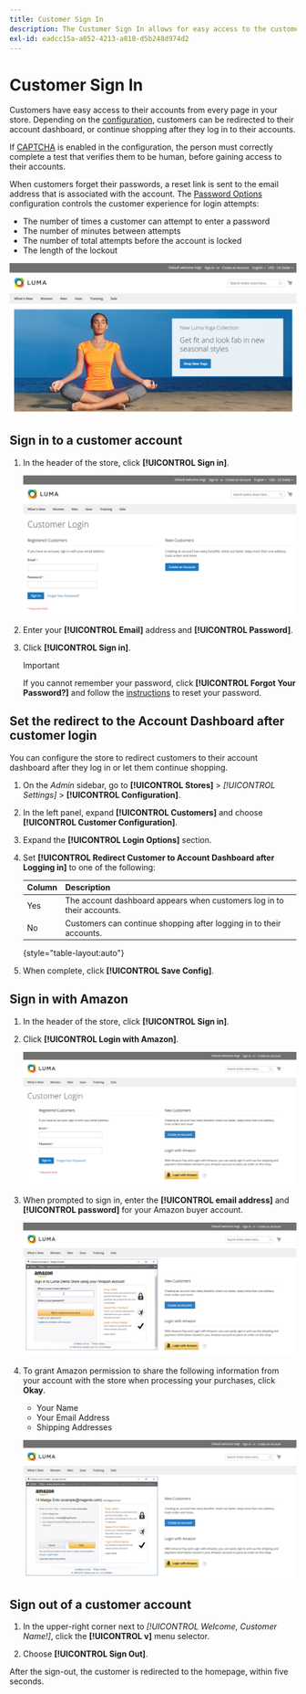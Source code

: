 ```yaml
---
title: Customer Sign In
description: The Customer Sign In allows for easy access to the customers' accounts.
exl-id: eadcc15a-a052-4213-a818-d5b248d974d2
---
```

# Customer Sign In

Customers have easy access to their accounts from every page in your store. Depending on the [configuration](../customers/account-options-new.md), customers can be redirected to their account dashboard, or continue shopping after they log in to their accounts.

If [CAPTCHA](../systems/security-captcha.md) is enabled in the configuration, the person must correctly complete a test that verifies them to be human, before gaining access to their accounts.

When customers forget their passwords, a reset link is sent to the email address that is associated with the account. The [Password Options](../customers/password-options.md) configuration controls the customer experience for login attempts:

- The number of times a customer can attempt to enter a password
- The number of minutes between attempts
- The number of total attempts before the account is locked
- The length of the lockout

![Sign In](assets/storefront-sign-in-create-account.png)

## Sign in to a customer account

1. In the header of the store, click **[!UICONTROL Sign in]**.

   ![Customer Login](assets/login.png)

1. Enter your **[!UICONTROL Email]** address and **[!UICONTROL Password]**.

1. Click **[!UICONTROL Sign in]**.

   >[!IMPORTANT]
   >
   > If you cannot remember your password, click **[!UICONTROL Forgot Your Password?]** and follow the [instructions](../customers/password-reset.md) to reset your password.

## Set the redirect to the Account Dashboard after customer login

You can configure the store to redirect customers to their account dashboard after they log in or let them continue shopping.

1. On the _Admin_ sidebar, go to **[!UICONTROL Stores]** > _[!UICONTROL Settings]_ > **[!UICONTROL Configuration]**.

1. In the left panel, expand **[!UICONTROL Customers]** and choose **[!UICONTROL Customer Configuration]**.

1. Expand the **[!UICONTROL Login Options]** section.

1. Set **[!UICONTROL Redirect Customer to Account Dashboard after Logging in]** to one of the following:

   |Column|Description|
   | --- | --- |
   | Yes | The account dashboard appears when customers log in to their accounts. |
   | No | Customers can continue shopping after logging in to their accounts. |

   {style="table-layout:auto"}

1. When complete, click **[!UICONTROL Save Config]**.

## Sign in with Amazon

1. In the header of the store, click **[!UICONTROL Sign in]**.

1. Click **[!UICONTROL Login with Amazon]**.

   ![Login with Amazon](assets/amazon-pay.png)

1. When prompted to sign in, enter the **[!UICONTROL email address]** and **[!UICONTROL password]** for your Amazon buyer account.

   ![Enter Your Amazon Credentials](assets/amazon-popup1.png)

1. To grant Amazon permission to share the following information from your account with the store when processing your purchases, click **Okay**.

   - Your Name
   - Your Email Address
   - Shipping Addresses

   ![Grant Permission to Share Data](assets/amazon-popup2.png)

## Sign out of a customer account

1. In the upper-right corner next to  _[!UICONTROL Welcome, Customer Name!]_, click  the **[!UICONTROL v]** menu selector.

1. Choose **[!UICONTROL Sign Out]**.

After the sign-out, the customer is redirected to the homepage, within five seconds.
